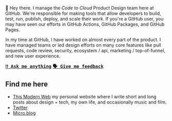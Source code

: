 👋 Hey there. I manage the _Code to Cloud_ Product Design team here at GitHub. We're responsible for making tools that allow developers to build, test, run, publish, deploy, and scale their work. If you're a GitHub user, you may have seen our efforts in GitHub Actions, GitHub Packages, and GitHub Pages.

In my time at GitHub, I have worked on almost every part of the product. I have managed teams or led design efforts on many core features like pull requests, code review, security, ecosystem / api, marketing / top-of-funnel, and new user experience.

<kbd><strong>[⁉️ Ask me anything](https://github.com/pmarsceill/pmarsceill/issues/new?assignees=pmarsceill&labels=ama&template=ama.md&title=%5BAMA%5D)</strong></kbd> <kbd><strong>[🗣 Give me feedback](https://github.com/pmarsceill/pmarsceill/issues/new?assignees=pmarsceill&labels=feedback&template=feedback.md&title=%5BFEEDBACK%5D)</strong></kbd>

## Find me here

- [This Modern Web](https://thismodernweb.com) my personal website where I write short and long posts about design + tech, my own life, and occasionally music and film.
- [Twitter](https://twitter.com/pmarsceill)
- [Micro.blog](https://micro.blog/pmarsceill)
